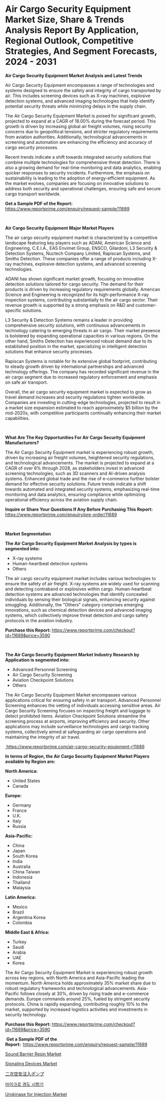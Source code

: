 <p><h1>Air Cargo Security Equipment Market Size, Share & Trends Analysis Report By Application, Regional Outlook, Competitive Strategies, And Segment Forecasts, 2024 - 2031</h1></p><p><strong>Air Cargo Security Equipment Market Analysis and Latest Trends</strong></p>
<p><p>Air Cargo Security Equipment encompasses a range of technologies and systems designed to ensure the safety and integrity of cargo transported by air. This includes screening devices such as X-ray machines, explosive detection systems, and advanced imaging technologies that help identify potential security threats while minimizing delays in the supply chain.</p><p>The Air Cargo Security Equipment Market is poised for significant growth, projected to expand at a CAGR of 18.00% during the forecast period. This growth is driven by increasing global air freight volumes, rising security concerns due to geopolitical tensions, and stricter regulatory requirements from aviation authorities. Additionally, technological advancements in screening and automation are enhancing the efficiency and accuracy of cargo security processes.</p><p>Recent trends indicate a shift towards integrated security solutions that combine multiple technologies for comprehensive threat detection. There is also a growing demand for real-time monitoring and data analytics, enabling quicker responses to security incidents. Furthermore, the emphasis on sustainability is leading to the adoption of energy-efficient equipment. As the market evolves, companies are focusing on innovative solutions to address both security and operational challenges, ensuring safe and secure cargo transport worldwide.</p></p>
<p><strong>Get a Sample PDF of the Report:&nbsp;</strong> <a href="https://www.reportprime.com/enquiry/request-sample/11689">https://www.reportprime.com/enquiry/request-sample/11689</a></p>
<p>&nbsp;</p>
<p><strong>Air Cargo Security Equipment Major Market Players</strong></p>
<p><p>The air cargo security equipment market is characterized by a competitive landscape featuring key players such as ADANI, American Science and Engineering, C.E.I.A., EAS Envimet Group, ENSCO, Gilardoni, L3 Security & Detection Systems, Nuctech Company Limited, Rapiscan Systems, and Smiths Detection. These companies offer a range of products including X-ray machines, explosive detection systems, and advanced screening technologies.</p><p>ADANI has shown significant market growth, focusing on innovative detection solutions tailored for cargo security. The demand for their products is driven by increasing regulatory requirements globally. American Science and Engineering is recognized for its high-performance X-ray inspection systems, contributing substantially to the air cargo sector. Their revenue growth is supported by a strong emphasis on R&D and customer-specific solutions.</p><p>L3 Security & Detection Systems remains a leader in providing comprehensive security solutions, with continuous advancements in technology catering to emerging threats in air cargo. Their market presence is bolstered by expanding operational capacities in various regions. On the other hand, Smiths Detection has experienced robust demand due to its established position in the market, specializing in intelligent detection solutions that enhance security processes.</p><p>Rapiscan Systems is notable for its extensive global footprint, contributing to steady growth driven by international partnerships and advanced technology offerings. The company has recorded significant revenue in the air cargo segment due to increased regulatory enforcement and emphasis on safe air transport.</p><p>Overall, the air cargo security equipment market is expected to grow as travel demand increases and security regulations tighten worldwide. Companies are investing in cutting-edge technologies, projected to result in a market size expansion estimated to reach approximately $5 billion by the mid-2020s, with competitive participants continually enhancing their market capabilities.</p></p>
<p>&nbsp;</p>
<p><strong>What Are The Key Opportunities For Air Cargo Security Equipment Manufacturers?</strong></p>
<p><p>The Air Cargo Security Equipment market is experiencing robust growth, driven by increasing air freight volumes, heightened security regulations, and technological advancements. The market is projected to expand at a CAGR of over 6% through 2028, as stakeholders invest in advanced screening technologies, such as 3D scanners and AI-driven analysis systems. Enhanced global trade and the rise of e-commerce further bolster demand for effective security solutions. Future trends indicate a shift towards automated and integrated security systems, emphasizing real-time monitoring and data analytics, ensuring compliance while optimizing operational efficiency across the aviation supply chain.</p></p>
<p><strong>Inquire or Share Your Questions If Any Before Purchasing This Report:</strong> <a href="https://www.reportprime.com/enquiry/pre-order/11689">https://www.reportprime.com/enquiry/pre-order/11689</a></p>
<p>&nbsp;</p>
<p><strong>Market Segmentation</strong></p>
<p><strong>The Air Cargo Security Equipment Market Analysis by types is segmented into:</strong></p>
<p><ul><li>X-ray systems</li><li>Human-heartbeat detection systems</li><li>Others</li></ul></p>
<p><p>The air cargo security equipment market includes various technologies to ensure the safety of air freight. X-ray systems are widely used for scanning and detecting contraband or explosives within cargo. Human-heartbeat detection systems are advanced technologies that identify concealed individuals by sensing their biological signals, enhancing security against smuggling. Additionally, the "Others" category comprises emerging innovations, such as chemical detection devices and advanced imaging systems, which collectively improve threat detection and cargo safety protocols in the aviation industry.</p></p>
<p><strong>Purchase this Report:&nbsp;</strong><a href="https://www.reportprime.com/checkout?id=11689&price=3590">https://www.reportprime.com/checkout?id=11689&price=3590</a></p>
<p>&nbsp;</p>
<p><strong>The Air Cargo Security Equipment Market Industry Research by Application is segmented into:</strong></p>
<p><ul><li>Advanced Personnel Screening</li><li>Air Cargo Security Screening</li><li>Aviation Checkpoint Solutions</li><li>Others</li></ul></p>
<p><p>The Air Cargo Security Equipment Market encompasses various applications critical for ensuring safety in air transport. Advanced Personnel Screening enhances the vetting of individuals accessing sensitive areas. Air Cargo Security Screening focuses on inspecting freight and luggage to detect prohibited items. Aviation Checkpoint Solutions streamline the screening process at airports, improving efficiency and security. Other applications may include surveillance technologies and cargo tracking systems, collectively aimed at safeguarding air cargo operations and maintaining the integrity of air travel.</p></p>
<p><a href="https://www.reportprime.com/air-cargo-security-equipment-r11689">&nbsp;https://www.reportprime.com/air-cargo-security-equipment-r11689</a></p>
<p><strong>In terms of Region, the Air Cargo Security Equipment Market Players available by Region are:</strong></p>
<p>
    <p> <strong> North America: </strong>
        <ul>
            <li>United States</li>
            <li>Canada</li>
        </ul>
        </p> 
    <p> <strong> Europe: </strong>
        <ul>
            <li>Germany</li>
            <li>France</li>
            <li>U.K.</li>
            <li>Italy</li>
            <li>Russia</li>
        </ul>
        </p> 
    <p> <strong> Asia-Pacific: </strong>
        <ul>
            <li>China</li>
            <li>Japan</li>
            <li>South Korea</li>
            <li>India</li>
            <li>Australia</li>
            <li>China Taiwan</li>
            <li>Indonesia</li>
            <li>Thailand</li>
            <li>Malaysia</li>
        </ul>
        </p> 
    <p> <strong> Latin America: </strong>
        <ul>
            <li>Mexico</li>
            <li>Brazil</li>
            <li>Argentina Korea</li>
            <li>Colombia</li>
        </ul>
        </p> 
    <p> <strong> Middle East & Africa: </strong>
        <ul>
            <li>Turkey</li>
            <li>Saudi</li>
            <li>Arabia</li>
            <li>UAE</li>
            <li>Korea</li>
        </ul>
    </p>
    </p>
<p><p>The Air Cargo Security Equipment Market is experiencing robust growth across key regions, with North America and Asia-Pacific leading the momentum. North America holds approximately 35% market share due to robust regulatory frameworks and technological advancements. Asia-Pacific follows closely at 30%, driven by rising trade and e-commerce demands. Europe commands around 25%, fueled by stringent security protocols. China is rapidly expanding, contributing roughly 10% to the market, supported by increased logistics activities and investments in security technology.</p></p>
<p><strong>Purchase this Report: </strong><a href="https://www.reportprime.com/checkout?id=11689&price=3590">https://www.reportprime.com/checkout?id=11689&price=3590</a></p>
<p>&nbsp;<strong>Get a Sample PDF of the Report:&nbsp;&nbsp;</strong><a href="https://www.reportprime.com/enquiry/request-sample/11689">https://www.reportprime.com/enquiry/request-sample/11689</a></p>
<p><strong></strong></p>
<p><p><a href="https://issuu.com/reportprime-2/docs/sound-barrier-resin-market-size-203_7d9906c540b813">Sound Barrier Resin Market</a></p><p><a href="https://medium.com/@kaylagreenj1521/future-ready-strategic-insights-into-the-global-signaling-devices-market-2024-2031-feb85948f126">Signaling Devices Market</a></p><p><a href="https://medium.com/@dfs4ff/%E7%AC%AC%E4%BA%8C%E6%AC%A1%E3%82%A8%E3%82%A2%E3%82%A4%E3%83%B3%E3%82%B8%E3%82%A7%E3%82%AF%E3%82%B7%E3%83%A7%E3%83%B3%E3%83%9D%E3%83%B3%E3%83%97%E5%B8%82%E5%A0%B4%E3%81%B8%E3%81%AE%E6%B4%9E%E5%AF%9F-%E5%B8%82%E5%A0%B4%E3%83%97%E3%83%AC%E3%82%A4%E3%83%A4%E3%83%BC-%E5%B8%82%E5%A0%B4%E8%A6%8F%E6%A8%A1-%E5%9C%B0%E7%90%86%E7%9A%84%E5%9C%B0%E5%9F%9F-%E4%BA%88%E6%B8%AC-2024%E5%B9%B4-2031%E5%B9%B4-a456c5c21039">二次空気注入ポンプ</a></p><p><a href="https://medium.com/@gabrielblanda5656/%EB%A7%88%EC%9D%B4%ED%81%AC%EB%A1%9C-%EA%B2%BD%EB%8F%84-%EC%B8%A1%EC%A0%95%EA%B8%B0-%EC%8B%9C%EC%9E%A5-%EC%A7%80%ED%91%9C-%EC%8B%9C%EC%9E%A5-%EA%B7%9C%EB%AA%A8-%EC%A7%80%EC%97%AD-%EB%B6%84%ED%8F%AC-%EC%8B%9C%EC%9E%A5-%ED%94%8C%EB%A0%88%EC%9D%B4%EC%96%B4-%EB%B6%84%EC%84%9D-%EB%B0%8F-%EC%98%88%EC%B8%A1-2024-2031-1581f78e8f79">마이크로 경도 시험기</a></p><p><a href="https://issuu.com/reportprime-2/docs/urokinase-for-injection-market-size_c753dcd0c04758">Urokinase for Injection Market</a></p></p>